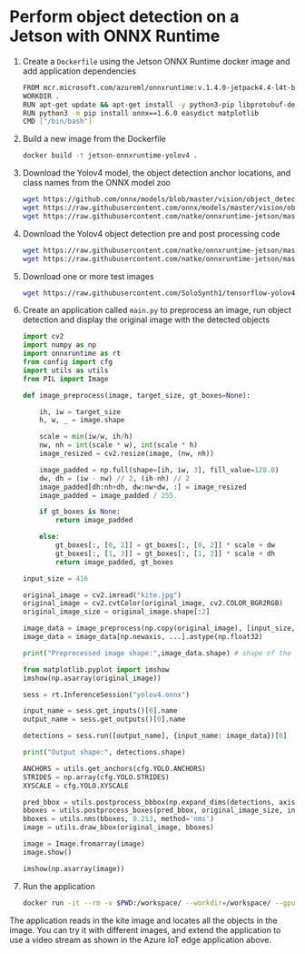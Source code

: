 # Perform object detection on a Jetson with ONNX Runtime

1. Create a `Dockerfile` using the Jetson ONNX Runtime docker image and add application dependencies

    ```bash
    FROM mcr.microsoft.com/azureml/onnxruntime:v.1.4.0-jetpack4.4-l4t-base-r32.4.3
    WORKDIR .
    RUN apt-get update && apt-get install -y python3-pip libprotobuf-dev protobuf-compiler
    RUN python3 -m pip install onnx==1.6.0 easydict matplotlib
    CMD ["/bin/bash"]
    ```

2. Build a new image from the Dockerfile

    ```bash
    docker build -t jetson-onnxruntime-yolov4 .
    ```

3. Download the Yolov4 model, the object detection anchor locations, and class names from the ONNX model zoo

    ```bash
    wget https://github.com/onnx/models/blob/master/vision/object_detection_segmentation/yolov4/model/yolov4.onnx?raw=true -O yolov4.onnx
    wget https://raw.githubusercontent.com/onnx/models/master/vision/object_detection_segmentation/yolov4/dependencies/yolov4_anchors.txt
    wget https://raw.githubusercontent.com/natke/onnxruntime-jetson/master/coco.names
    ```

4. Download the Yolov4 object detection pre and post processing code

    ```bash
    wget https://raw.githubusercontent.com/natke/onnxruntime-jetson/master/preprocess_yolov4.py
    wget https://raw.githubusercontent.com/natke/onnxruntime-jetson/master/postprocess_yolov4.py
    ```

5. Download one or more test images

    ```bash
    wget https://raw.githubusercontent.com/SoloSynth1/tensorflow-yolov4/master/data/kite.jpg
    ```

6. Create an application called `main.py` to preprocess an image, run object detection and display the original image with the detected objects

    ```python
    import cv2
    import numpy as np
    import onnxruntime as rt
    from config import cfg
    import utils as utils
    from PIL import Image

    def image_preprocess(image, target_size, gt_boxes=None):

        ih, iw = target_size
        h, w, _ = image.shape

        scale = min(iw/w, ih/h)
        nw, nh = int(scale * w), int(scale * h)
        image_resized = cv2.resize(image, (nw, nh))

        image_padded = np.full(shape=[ih, iw, 3], fill_value=128.0)
        dw, dh = (iw - nw) // 2, (ih-nh) // 2
        image_padded[dh:nh+dh, dw:nw+dw, :] = image_resized
        image_padded = image_padded / 255.

        if gt_boxes is None:
            return image_padded

        else:
            gt_boxes[:, [0, 2]] = gt_boxes[:, [0, 2]] * scale + dw
            gt_boxes[:, [1, 3]] = gt_boxes[:, [1, 3]] * scale + dh
            return image_padded, gt_boxes

    input_size = 416

    original_image = cv2.imread("kite.jpg")
    original_image = cv2.cvtColor(original_image, cv2.COLOR_BGR2RGB)
    original_image_size = original_image.shape[:2]

    image_data = image_preprocess(np.copy(original_image), [input_size, input_size])
    image_data = image_data[np.newaxis, ...].astype(np.float32)

    print("Preprocessed image shape:",image_data.shape) # shape of the preprocessed input        

    from matplotlib.pyplot import imshow
    imshow(np.asarray(original_image))

    sess = rt.InferenceSession("yolov4.onnx")

    input_name = sess.get_inputs()[0].name
    output_name = sess.get_outputs()[0].name

    detections = sess.run([output_name], {input_name: image_data})[0]

    print("Output shape:", detections.shape)

    ANCHORS = utils.get_anchors(cfg.YOLO.ANCHORS)
    STRIDES = np.array(cfg.YOLO.STRIDES)
    XYSCALE = cfg.YOLO.XYSCALE

    pred_bbox = utils.postprocess_bbbox(np.expand_dims(detections, axis=0), ANCHORS, STRIDES, XYSCALE)
    bboxes = utils.postprocess_boxes(pred_bbox, original_image_size, input_size, 0.25)
    bboxes = utils.nms(bboxes, 0.213, method='nms')
    image = utils.draw_bbox(original_image, bboxes)

    image = Image.fromarray(image)
    image.show()

    imshow(np.asarray(image))

7. Run the application

    ```bash
    docker run -it --rm -v $PWD:/workspace/ --workdir=/workspace/ --gpus all jetson-onnxruntime-yolov4 python3 main.py
    ```

The application reads in the kite image and locates all the objects in the image. You can try it with different images, and extend the application to use a video stream as shown in the Azure IoT edge application above.
